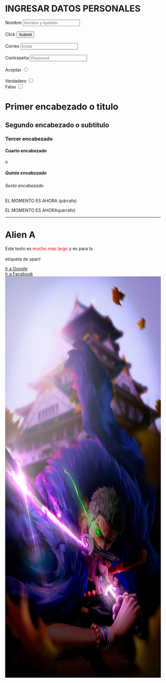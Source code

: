 <!DOCTYPE html>
<html>
<head>
    <title>mi primera web</title>
<head>
<body>
       <h1>INGRESAR DATOS PERSONALES</h1>
    <form>
    <label for="Nombre">Nombre</label>
    <input type="text" id="Nombre" name="Nombre" placeholder="Nombre y Apellido"/> 
    </form>
      <br>
    <form>
    <label for="Click">Click</label>
    <input type="submit" id="Click"/>
    </form>
      <br>
    <form>
    <label for="Email">Correo</label>
    <input type="email" id="email" name="Email" placeholder="Email"/>
    </form>
      <br>
    <form>
    <label for="Password">Contraseña</label>
    <input type="password" id="password" name="password" placeholder="Password"/>
    </form>
      <br>
    <form>
    <label for="radio">Aceptar</label>
    <input type="radio"/>
    </form>
      <br>
    <form>
    <label for="checkbox">Verdadero<label/>
    <input type="checkbox"/><br>
    <label for="checkbox">Falso<label/>
    <input type="checkbox">
    </form>    
    <h1>Primer encabezado o titulo</h1>
    <h2>Segundo encabezado o subtitulo</h2>
    <h3>Tercer encabezado</h3>
    <h4>Cuarto encabezado</h4>o
    <h5>Quinto encabezado</h5>
    <h6>Sexto encabezado</h6>
    <p>EL MOMENTO ES AHORA (párrafo)</p>
    <p>EL MOMENTO ES AHORA(párrafo)</p>
    <hr>
    <h1>Alien A</h1>
    <p>
    Este texto es<span style="color: red"> mucho mas largo</span> y es para la<br><br> etiqueta de span!
    </p>
    <!--Este texto es un COMENTARIO y nova aparecer en el explorador-->
    <a href="https://www.google.com.pe">Ir a Google</a><br>
    <a target="_blank" href="https://www.facebook.com">Ir a Facebook</a>
    <img src="img/zoro.jpg" alt="zoro roronoa" height="1300">
</body>
</html>